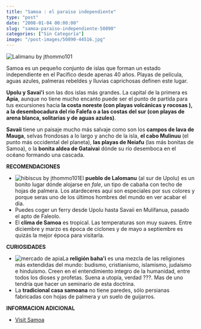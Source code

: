 ```yaml
---
title: "Samoa : el paraiso independiente"
type: "post"
date: "2008-01-04 00:00:00"
slug: "samoa-paraiso-independiente-50890"
categories: ["Sin Categoría"]
image: "/post-images/50890-44516.jpg"
---
```


![Lalimanu by jthommo101](/post-images/50890-44516.jpg "Lalimanu by jthommo101")

Samoa es un pequeño conjunto de islas que forman un estado independiente en el Pacifico desde apenas 40 años. Playas de película, aguas azules, palmeras rebeldes y lluvias caprichosas definen este lugar.

**Upolu y Savai'i** son las dos islas más grandes. La capital de la primera es **Apia**, aunque no tiene mucho encanto puede ser el punto de partida para tus excursiones hacia **la costa noreste (con playas volcánicas y rocosas ), a la desembocadura del rio Falefa o a las costas del sur (con playas de arena blanca, solitarias y de aguas azules)**.

**Savaii** tiene un paisaje mucho más salvaje como son los **campos de lava de Mauga**, selvas frondosas a lo largo y ancho de la isla, **el cabo Mulinuu** (el punto más occidental del planeta), **las playas de Neiafu** (las más bonitas de Samoa), o la **bonita aldea de Gataivai** dónde su río desemboca en el océano formando una cascada.

**RECOMENDACIONES**

- ![hibiscus by jthommo101](/post-images/50890-44515.jpg "hibiscus by jthommo101")El **pueblo de Lalomanu** (al sur de Upolu) es un bonito lugar dónde alojarse en *fale*, un tipo de cabaña con techo de hojas de palmera. Los atardeceres aquí son especiales por sus colores y porque seras uno de los últimos hombres del mundo en ver acabar el dia.
- Puedes coger un ferry desde Upolu hasta Savaii en Mulifanua, pasado el apto de Faleolo.
- El **clima de Samoa** es tropical. Las temperaturas son muy suaves. Entre diciembre y marzo es época de ciclones y de mayo a septiembre es quizás la mejor época para visitarla.

**CURIOSIDADES**

- ![mercado de apia](/post-images/50890-44517.jpg "mercado de apia")La **religión baha'i** es una mezcla de las religiones más extendidas del mundo: budismo, cristianismo, islamismo, judaísmo e hinduismo. Creen en el entendimiento integro de la humanidad, entre todos los dioses y profetas. Suena a utopía, verdad ???. Mas de uno tendría que hacer un seminario de esta doctrina.
- La **tradicional casa samoana** no tiene paredes, sólo persianas fabricadas con hojas de palmera y un suelo de guijarros.

**INFORMACION ADICIONAL**

- [Visit Samoa](http://www.visitsamoa.ws/)